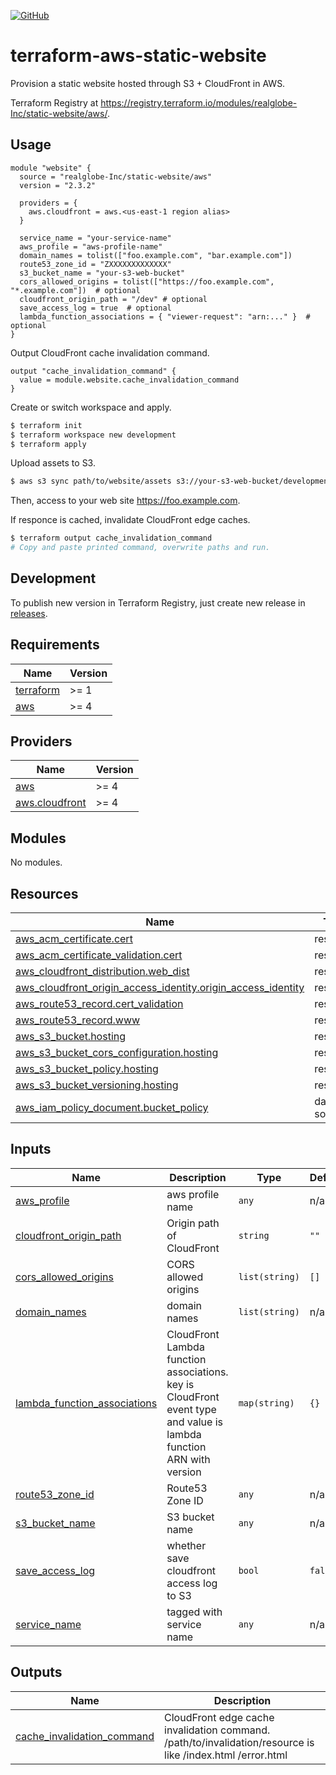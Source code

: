 
[![GitHub][github-image]][github-link]

  [github-image]: https://img.shields.io/github/release/realglobe-Inc/terraform-aws-static-website.svg
  [github-link]: https://github.com/realglobe-Inc/terraform-aws-static-website/releases

# terraform-aws-static-website

Provision a static website hosted through S3 + CloudFront in AWS.

Terraform Registry at https://registry.terraform.io/modules/realglobe-Inc/static-website/aws/.

## Usage

```hcl
module "website" {
  source = "realglobe-Inc/static-website/aws"
  version = "2.3.2"

  providers = {
    aws.cloudfront = aws.<us-east-1 region alias>
  }

  service_name = "your-service-name"
  aws_profile = "aws-profile-name"
  domain_names = tolist(["foo.example.com", "bar.example.com"])
  route53_zone_id = "ZXXXXXXXXXXXXX"
  s3_bucket_name = "your-s3-web-bucket"
  cors_allowed_origins = tolist(["https://foo.example.com", "*.example.com"])  # optional
  cloudfront_origin_path = "/dev" # optional
  save_access_log = true  # optional
  lambda_function_associations = { "viewer-request": "arn:..." }  # optional
}
```

Output CloudFront cache invalidation command.

```hcl
output "cache_invalidation_command" {
  value = module.website.cache_invalidation_command
}
```

Create or switch workspace and apply.

```bash
$ terraform init
$ terraform workspace new development
$ terraform apply
```

Upload assets to S3.

```bash
$ aws s3 sync path/to/website/assets s3://your-s3-web-bucket/development/ --profile aws-profile-name
```

Then, access to your web site https://foo.example.com.

If responce is cached, invalidate CloudFront edge caches.

```bash
$ terraform output cache_invalidation_command
# Copy and paste printed command, overwrite paths and run.
```

## Development

To publish new version in Terraform Registry, just create new release in [releases](https://github.com/realglobe-Inc/terraform-aws-static-website/releases).

<!-- BEGIN_TF_DOCS -->
## Requirements

| Name | Version |
|------|---------|
| <a name="requirement_terraform"></a> [terraform](#requirement\_terraform) | >= 1 |
| <a name="requirement_aws"></a> [aws](#requirement\_aws) | >= 4 |

## Providers

| Name | Version |
|------|---------|
| <a name="provider_aws"></a> [aws](#provider\_aws) | >= 4 |
| <a name="provider_aws.cloudfront"></a> [aws.cloudfront](#provider\_aws.cloudfront) | >= 4 |

## Modules

No modules.

## Resources

| Name | Type |
|------|------|
| [aws_acm_certificate.cert](https://registry.terraform.io/providers/hashicorp/aws/latest/docs/resources/acm_certificate) | resource |
| [aws_acm_certificate_validation.cert](https://registry.terraform.io/providers/hashicorp/aws/latest/docs/resources/acm_certificate_validation) | resource |
| [aws_cloudfront_distribution.web_dist](https://registry.terraform.io/providers/hashicorp/aws/latest/docs/resources/cloudfront_distribution) | resource |
| [aws_cloudfront_origin_access_identity.origin_access_identity](https://registry.terraform.io/providers/hashicorp/aws/latest/docs/resources/cloudfront_origin_access_identity) | resource |
| [aws_route53_record.cert_validation](https://registry.terraform.io/providers/hashicorp/aws/latest/docs/resources/route53_record) | resource |
| [aws_route53_record.www](https://registry.terraform.io/providers/hashicorp/aws/latest/docs/resources/route53_record) | resource |
| [aws_s3_bucket.hosting](https://registry.terraform.io/providers/hashicorp/aws/latest/docs/resources/s3_bucket) | resource |
| [aws_s3_bucket_cors_configuration.hosting](https://registry.terraform.io/providers/hashicorp/aws/latest/docs/resources/s3_bucket_cors_configuration) | resource |
| [aws_s3_bucket_policy.hosting](https://registry.terraform.io/providers/hashicorp/aws/latest/docs/resources/s3_bucket_policy) | resource |
| [aws_s3_bucket_versioning.hosting](https://registry.terraform.io/providers/hashicorp/aws/latest/docs/resources/s3_bucket_versioning) | resource |
| [aws_iam_policy_document.bucket_policy](https://registry.terraform.io/providers/hashicorp/aws/latest/docs/data-sources/iam_policy_document) | data source |

## Inputs

| Name | Description | Type | Default | Required |
|------|-------------|------|---------|:--------:|
| <a name="input_aws_profile"></a> [aws\_profile](#input\_aws\_profile) | aws profile name | `any` | n/a | yes |
| <a name="input_cloudfront_origin_path"></a> [cloudfront\_origin\_path](#input\_cloudfront\_origin\_path) | Origin path of CloudFront | `string` | `""` | no |
| <a name="input_cors_allowed_origins"></a> [cors\_allowed\_origins](#input\_cors\_allowed\_origins) | CORS allowed origins | `list(string)` | `[]` | no |
| <a name="input_domain_names"></a> [domain\_names](#input\_domain\_names) | domain names | `list(string)` | n/a | yes |
| <a name="input_lambda_function_associations"></a> [lambda\_function\_associations](#input\_lambda\_function\_associations) | CloudFront Lambda function associations. key is CloudFront event type and value is lambda function ARN with version | `map(string)` | `{}` | no |
| <a name="input_route53_zone_id"></a> [route53\_zone\_id](#input\_route53\_zone\_id) | Route53 Zone ID | `any` | n/a | yes |
| <a name="input_s3_bucket_name"></a> [s3\_bucket\_name](#input\_s3\_bucket\_name) | S3 bucket name | `any` | n/a | yes |
| <a name="input_save_access_log"></a> [save\_access\_log](#input\_save\_access\_log) | whether save cloudfront access log to S3 | `bool` | `false` | no |
| <a name="input_service_name"></a> [service\_name](#input\_service\_name) | tagged with service name | `any` | n/a | yes |

## Outputs

| Name | Description |
|------|-------------|
| <a name="output_cache_invalidation_command"></a> [cache\_invalidation\_command](#output\_cache\_invalidation\_command) | CloudFront edge cache invalidation command. /path/to/invalidation/resource is like /index.html /error.html |
<!-- END_TF_DOCS -->

